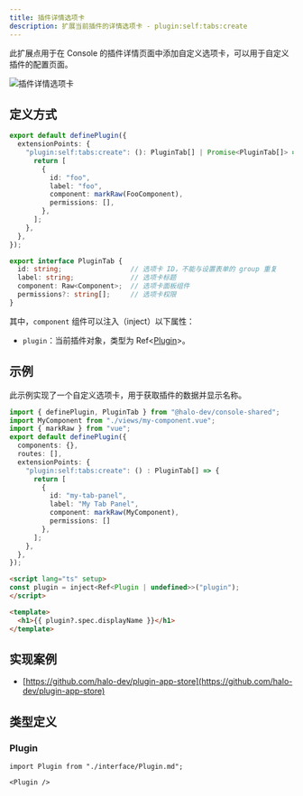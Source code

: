 ```yaml
---
title: 插件详情选项卡
description: 扩展当前插件的详情选项卡 - plugin:self:tabs:create
---
```


此扩展点用于在 Console 的插件详情页面中添加自定义选项卡，可以用于自定义插件的配置页面。

![插件详情选项卡](/img/developer-guide/plugin/api-reference/ui/extension-points/plugin-self-tabs-create.png)

## 定义方式

```ts
export default definePlugin({
  extensionPoints: {
    "plugin:self:tabs:create": (): PluginTab[] | Promise<PluginTab[]> => {
      return [
        {
          id: "foo",
          label: "foo",
          component: markRaw(FooComponent),
          permissions: [],
        },
      ];
    },
  },
});
```

```ts title="PluginTab"
export interface PluginTab {
  id: string;                 // 选项卡 ID，不能与设置表单的 group 重复
  label: string;              // 选项卡标题
  component: Raw<Component>;  // 选项卡面板组件
  permissions?: string[];     // 选项卡权限
}
```

其中，`component` 组件可以注入（inject）以下属性：

- `plugin`：当前插件对象，类型为 Ref\<[Plugin](#plugin)\>。

## 示例

此示例实现了一个自定义选项卡，用于获取插件的数据并显示名称。

```ts
import { definePlugin, PluginTab } from "@halo-dev/console-shared";
import MyComponent from "./views/my-component.vue";
import { markRaw } from "vue";
export default definePlugin({
  components: {},
  routes: [],
  extensionPoints: {
    "plugin:self:tabs:create": () : PluginTab[] => {
      return [
        {
          id: "my-tab-panel",
          label: "My Tab Panel",
          component: markRaw(MyComponent),
          permissions: []
        },
      ];
    },
  },
});
```

```html title="./views/my-component.vue"
<script lang="ts" setup>
const plugin = inject<Ref<Plugin | undefined>>("plugin");
</script>

<template>
  <h1>{{ plugin?.spec.displayName }}</h1>
</template>
```

## 实现案例

- [https://github.com/halo-dev/plugin-app-store](https://github.com/halo-dev/plugin-app-store)

## 类型定义

### Plugin

```mdx-code-block
import Plugin from "./interface/Plugin.md";

<Plugin />
```

